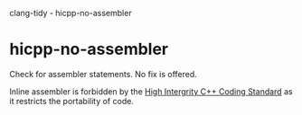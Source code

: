 clang-tidy - hicpp-no-assembler

</div>

# hicpp-no-assembler

Check for assembler statements. No fix is offered.

Inline assembler is forbidden by the [High Intergrity C++ Coding
Standard](http://www.codingstandard.com/section/7-5-the-asm-declaration/)
as it restricts the portability of code.
